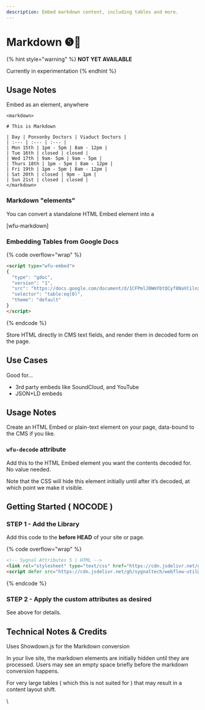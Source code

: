 ```yaml
---
description: Embed markdown content, including tables and more.
---
```


# Markdown ❺🧪

{% hint style="warning" %}
**NOT YET AVAILABLE**

Currently in experimentation
{% endhint %}

## Usage Notes

Embed as an element, anywhere

```
<markdown>
  
# This is Markdown  
  
| Day | Ponsonby Doctors | Viaduct Doctors |  
| :--- | :--- | :--- |
| Mon 15th | 1pm - 5pm | 8am - 12pm |
| Tue 16th | closed | closed |
| Wed 17th | 9am- 5pm | 9am - 5pm |
| Thurs 18th | 1pm - 5pm | 8am - 12pm |
| Fri 19th | 1pm - 5pm | 8am - 12pm | 
| Sat 20th | closed | 9pm - 1pm |
| Sun 21st | closed | closed |
</markdown>
```

### Markdown "elements"

You can convert a standalone HTML Embed element into a&#x20;

\[wfu-markdown]

### Embedding Tables from Google Docs

{% code overflow="wrap" %}
```html
<script type="wfu-embed">
{
  "type": "gdoc",
  "version": "1",
  "src": "https://docs.google.com/document/d/1CFPmlJ0WmYbtQCyf8NaVCilnxfc0ah9wpm4XpE2b4zo/edit",
  "selector": "table:eq(0)",
  "theme": "default"
}
</script>
```
{% endcode %}

Store HTML directly in CMS text fields, and render them in decoded form on the page.

## Use Cases&#x20;

Good for…

* 3rd party embeds like SoundCloud, and YouTube
* JSON+LD embeds

## Usage Notes <a href="#usage-notes" id="usage-notes"></a>

Create an HTML Embed or plain-text element on your page, data-bound to the CMS if you like.

### `wfu-decode` attribute <a href="#wfu-decode-attribute" id="wfu-decode-attribute"></a>

Add this to the HTML Embed element you want the contents decoded for. No value needed.

Note that the CSS will hide this element initially until after it’s decoded, at which point we make it visible.

## Getting Started ( NOCODE ) <a href="#getting-started-nocode" id="getting-started-nocode"></a>

### STEP 1 - Add the Library <a href="#step-1---add-the-library" id="step-1---add-the-library"></a>

Add this code to the **before HEAD** of your site or page.

{% code overflow="wrap" %}
```html
<!-- Sygnal Attributes 5 | HTML -->
<link rel="stylesheet" type="text/css" href="https://cdn.jsdelivr.net/gh/sygnaltech/webflow-util@5.2.8/dist/css/webflow-html.css">
<script defer src="https://cdn.jsdelivr.net/gh/sygnaltech/webflow-util@5.2.8/dist/nocode/webflow-html.js"></script>
```
{% endcode %}

### STEP 2 - Apply the custom attributes as desired <a href="#step-2---apply-wfu-decode-to-the-html-embed-element-you-want-to-decode" id="step-2---apply-wfu-decode-to-the-html-embed-element-you-want-to-decode"></a>

See above for details.

## Technical Notes & Credits

Uses Showdown.js for the Markdown conversion

In your live site, the markdown elements are initially hidden until they are processed. Users may see an empty space briefly before the markdown conversion happens.&#x20;

For very large tables ( which this is not suited for ) that may result in a content layout shift.&#x20;

\

